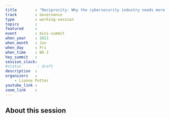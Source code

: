 ```yaml
---
title        : "Reciprocity: Why the cybersecurity industry needs more anthropologists"
track        : Governance
type         : working-session
topics       :
featured     :
event        : mini-summit
when_year    : 2021
when_month   : Jun
when_day     : Fri
when_time    : WS-1
hey_summit   : 
session_slack:
#status       : draft
description  :
organizers   :
    - Lianne Potter
youtube_link :
zoom_link    : 
---
```


## About this session
